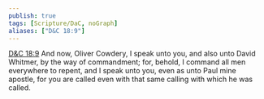 ```yaml
---
publish: true
tags: [Scripture/DaC, noGraph]
aliases: ["D&C 18:9"]
---
```

[D&C 18:9](https://churchofjesuschrist.org/study/scriptures/dc-testament/dc/18?lang=eng&id=p9#p9) And now, Oliver Cowdery, I speak unto you, and also unto David Whitmer, by the way of commandment; for, behold, I command all men everywhere to repent, and I speak unto you, even as unto Paul mine apostle, for you are called even with that same calling with which he was called.
